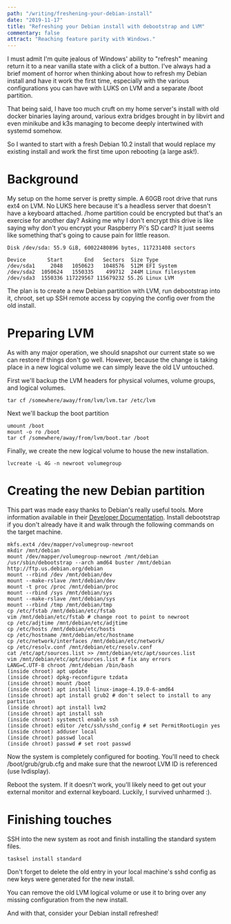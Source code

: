 ```yaml
---
path: "/writing/freshening-your-debian-install"
date: "2019-11-17"
title: "Refreshing your Debian install with debootstrap and LVM"
commentary: false
attract: "Reaching feature parity with Windows."
---
```

I must admit I'm quite jealous of Windows' ability to "refresh" meaning return it to a near vanilla state with a click of a button.  I've always had a brief moment of horror when thinking about how to refresh my Debian install and have it work the first time, especially with the various configurations you can have with LUKS on LVM and a separate /boot partition.

That being said, I have too much cruft on my home server's install with old docker binaries laying around, various extra bridges brought in by libvirt and even minikube and k3s managing to become deeply intertwined with systemd somehow.

So I wanted to start with a fresh Debian 10.2 install that would replace my existing install and work the first time upon rebooting (a large ask!).

# Background
My setup on the home server is pretty simple.  A 60GB root drive that runs ext4 on LVM.  No LUKS here because it's a headless server that doesn't have a keyboard attached.  /home partition could be encrypted but that's an exercise for another day?  Asking me why I don't encrypt this drive is like saying why don't you encrypt your Raspberry Pi's SD card?  It just seems like something that's going to cause pain for little reason.

```
Disk /dev/sda: 55.9 GiB, 60022480896 bytes, 117231408 sectors

Device       Start       End   Sectors  Size Type
/dev/sda1     2048   1050623   1048576  512M EFI System
/dev/sda2  1050624   1550335    499712  244M Linux filesystem
/dev/sda3  1550336 117229567 115679232 55.2G Linux LVM
```

The plan is to create a new Debian partition with LVM, run debootstrap into it, chroot, set up SSH remote access by copying the config over from the old install.

# Preparing LVM
As with any major operation, we should snapshot our current state so we can restore if things don't go well.  However, because the change is taking place in a new logical volume we can simply leave the old LV untouched.

First we'll backup the LVM headers for physical volumes, volume groups, and logical volumes.
```
tar cf /somewhere/away/from/lvm/lvm.tar /etc/lvm
```

Next we'll backup the boot partition
```
umount /boot
mount -o ro /boot
tar cf /somewhere/away/from/lvm/boot.tar /boot
```

Finally, we create the new logical volume to house the new installation.

```
lvcreate -L 4G -n newroot volumegroup
```

# Creating the new Debian partition
This part was made easy thanks to Debian's really useful tools.  More information available in their [Developer Documentation](https://www.debian.org/releases/stretch/amd64/apds03.html.en).  Install debootstrap if you don't already have it and walk through the following commands on the target machine.

```
mkfs.ext4 /dev/mapper/volumegroup-newroot 
mkdir /mnt/debian
mount /dev/mapper/volumegroup-newroot /mnt/debian
/usr/sbin/debootstrap --arch amd64 buster /mnt/debian http://ftp.us.debian.org/debian
mount --rbind /dev /mnt/debian/dev
mount --make-rslave /mnt/debian/dev
mount -t proc /proc /mnt/debian/proc
mount --rbind /sys /mnt/debian/sys
mount --make-rslave /mnt/debian/sys
mount --rbind /tmp /mnt/debian/tmp 
cp /etc/fstab /mnt/debian/etc/fstab
vim /mnt/debian/etc/fstab # change root to point to newroot
cp /etc/adjtime /mnt/debian/etc/adjtime
cp /etc/hosts /mnt/debian/etc/hosts
cp /etc/hostname /mnt/debian/etc/hostname
cp /etc/network/interfaces /mnt/debian/etc/network/
cp /etc/resolv.conf /mnt/debian/etc/resolv.conf
cat /etc/apt/sources.list >> /mnt/debian/etc/apt/sources.list
vim /mnt/debian/etc/apt/sources.list # fix any errors
LANG=C.UTF-8 chroot /mnt/debian /bin/bash
(inside chroot) apt update
(inside chroot) dpkg-reconfigure tzdata
(inside chroot) mount /boot
(inside chroot) apt install linux-image-4.19.0-6-amd64
(inside chroot) apt install grub2 # don't select to install to any partition
(inside chroot) apt install lvm2
(inside chroot) apt install ssh
(inside chroot) systemctl enable ssh
(inside chroot) editor /etc/ssh/sshd_config # set PermitRootLogin yes
(inside chroot) adduser local
(inside chroot) passwd local
(inside chroot) passwd # set root passwd
```

Now the system is completely configured for booting.  You'll need to check /boot/grub/grub.cfg and make sure that the newroot LVM ID is referenced (use lvdisplay).

Reboot the system.  If it doesn't work, you'll likely need to get out your external monitor and external keyboard.  Luckily, I survived unharmed :).

# Finishing touches
SSH into the new system as root and finish installing the standard system files.

```
tasksel install standard
```

Don't forget to delete the old entry in your local machine's sshd config as new keys were generated for the new install.

You can remove the old LVM logical volume or use it to bring over any missing configuration from the new install.

And with that, consider your Debian install refreshed!

